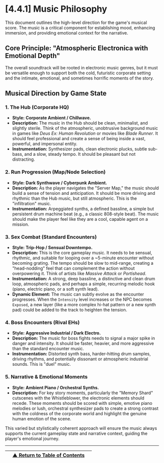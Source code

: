 <!-- Filename: LDD/[4] Art & Technical Implementation/[4.4] Audio Direction/[4.4.1] Music Philosophy.md -->

# [4.4.1] Music Philosophy

This document outlines the high-level direction for the game's musical score. The music is a critical component for establishing mood, enhancing immersion, and providing emotional context for the narrative.

## Core Principle: "Atmospheric Electronica with Emotional Depth"

The overall soundtrack will be rooted in electronic music genres, but it must be versatile enough to support both the cold, futuristic corporate setting and the intimate, emotional, and sometimes horrific moments of the story.

## Musical Direction by Game State

### **1. The Hub (Corporate HQ)**
*   **Style:** **Corporate Ambient / Chillwave.**
*   **Description:** The music in the Hub should be clean, minimalist, and slightly sterile. Think of the atmospheric, unobtrusive background music in games like *Deus Ex: Human Revolution* or movies like *Blade Runner*. It should feel professional and create a sense of being inside a vast, powerful, and impersonal entity.
*   **Instrumentation:** Synthesizer pads, clean electronic plucks, subtle sub-bass, and a slow, steady tempo. It should be pleasant but not distracting.

### **2. Run Progression (Map/Node Selection)**
*   **Style:** **Dark Synthwave / Cyberpunk Ambient.**
*   **Description:** As the player navigates the "Server Map," the music should build a sense of tension and anticipation. It should be more driving and rhythmic than the Hub music, but still atmospheric. This is the "infiltration" music.
*   **Instrumentation:** Arpeggiated synths, a defined bassline, a simple but persistent drum machine beat (e.g., a classic 808-style beat). The music should make the player feel like they are a cool, capable agent on a mission.

### **3. Sex Combat (Standard Encounters)**
*   **Style:** **Trip-Hop / Sensual Downtempo.**
*   **Description:** This is the core gameplay music. It needs to be sensual, rhythmic, and suitable for looping over a ~5-minute encounter without becoming grating. The tempo should be slow to mid-range, creating a "head-nodding" feel that can complement the action without overpowering it. Think of artists like *Massive Attack* or *Portishead*.
*   **Instrumentation:** A strong, deep bassline, a distinctive and clean drum loop, atmospheric pads, and perhaps a simple, recurring melodic hook (piano, electric piano, or a soft synth lead).
*   **Dynamic Element:** The music can subtly evolve as the encounter progresses. When the `Intensity` level increases or the NPC becomes `Exposed`, a new layer (like a more complex hi-hat pattern or a new synth pad) could be added to the track to heighten the tension.

### **4. Boss Encounters (Rival EHs)**
*   **Style:** **Aggressive Industrial / Dark Electro.**
*   **Description:** The music for boss fights needs to signal a major spike in danger and intensity. It should be faster, heavier, and more aggressive than the standard encounter music.
*   **Instrumentation:** Distorted synth bass, harder-hitting drum samples, driving rhythms, and potentially dissonant or atmospheric industrial sounds. This is "duel" music.

### **5. Narrative & Emotional Moments**
*   **Style:** **Ambient Piano / Orchestral Synths.**
*   **Description:** For key story moments, particularly the "Memory Shard" cutscenes with the Whistleblower, the electronic elements should recede. These moments should be scored with simple, emotive piano melodies or lush, orchestral synthesizer pads to create a strong contrast with the coldness of the corporate world and highlight the genuine human emotion of the scene.

This varied but stylistically coherent approach will ensure the music always supports the current gameplay state and narrative context, guiding the player's emotional journey.

---
| | [▲ Return to Table of Contents](../../README.md) | |
| :--- | :---: | ---: |